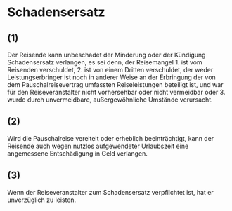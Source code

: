 # Schadensersatz



## (1)

 Der Reisende kann unbeschadet der Minderung oder der Kündigung Schadensersatz verlangen, es sei denn, der Reisemangel  1.
 ist vom Reisenden verschuldet,
 2.
 ist von einem Dritten verschuldet, der weder Leistungserbringer ist noch in anderer Weise an der Erbringung der von dem Pauschalreisevertrag umfassten Reiseleistungen beteiligt ist, und war für den Reiseveranstalter nicht vorhersehbar oder nicht vermeidbar oder
 3.
 wurde durch unvermeidbare, außergewöhnliche Umstände verursacht.


## (2)

 Wird die Pauschalreise vereitelt oder erheblich beeinträchtigt, kann der Reisende auch wegen nutzlos aufgewendeter Urlaubszeit eine angemessene Entschädigung in Geld verlangen.

## (3)

 Wenn der Reiseveranstalter zum Schadensersatz verpflichtet ist, hat er unverzüglich zu leisten. 

